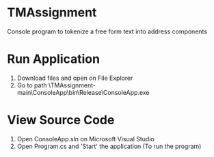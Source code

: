 # TMAssignment
Console program to tokenize a free form text into address components

# Run Application
1. Download files and open on File Explorer
2. Go to path \TMAssignment-main\ConsoleApp\bin\Release\ConsoleApp.exe

# View Source Code
1. Open ConsoleApp.sln on Microsoft Visual Studio
2. Open Program.cs and 'Start' the application (To run the program)
